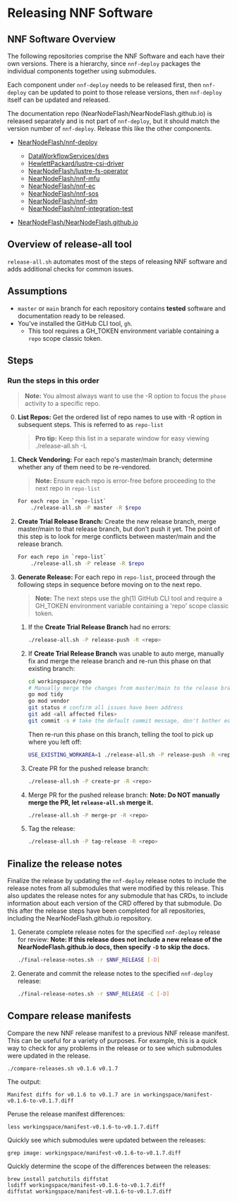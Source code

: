 # Releasing NNF Software

## NNF Software Overview

The following repositories comprise the NNF Software and each have their own versions. There is a
hierarchy, since `nnf-deploy` packages the individual components together using submodules.

Each component under `nnf-deploy` needs to be released first, then `nnf-deploy` can be updated to
point to those release versions, then `nnf-deploy` itself can be updated and released.

The documentation repo (NearNodeFlash/NearNodeFlash.github.io) is released separately and is not
part of `nnf-deploy`, but it should match the version number of `nnf-deploy`. Release this like the
other components.

- [NearNodeFlash/nnf-deploy](https://github.com/NearNodeFlash/nnf-deploy)

  - [DataWorkflowServices/dws](https://github.com/DataWorkflowServices/dws)
  - [HewlettPackard/lustre-csi-driver](https://github.com/HewlettPackard/lustre-csi-driver)
  - [NearNodeFlash/lustre-fs-operator](https://github.com/NearNodeFlash/lustre-fs-operator)
  - [NearNodeFlash/nnf-mfu](https://github.com/NearNodeFlash/nnf-mfu)
  - [NearNodeFlash/nnf-ec](https://github.com/NearNodeFlash/nnf-ec)
  - [NearNodeFlash/nnf-sos](https://github.com/NearNodeFlash/nnf-sos)
  - [NearNodeFlash/nnf-dm](https://github.com/NearNodeFlash/nnf-dm)
  - [NearNodeFlash/nnf-integration-test](https://github.com/NearNodeFlash/nnf-integration-test)

- [NearNodeFlash/NearNodeFlash.github.io](https://github.com/NearNodeFlash/NearNodeFlash.github.io)

## Overview of release-all tool

`release-all.sh` automates most of the steps of releasing NNF software and adds additional checks for common issues.

## Assumptions

- `master` or `main` branch for each repository contains **tested** software and documentation ready to be released.
- You've installed the GitHub CLI tool, `gh`.
  - This tool requires a GH_TOKEN environment variable containing a `repo` scope classic token.

## Steps

### Run the steps in this order

> **Note:** You almost always want to use the -R option to focus the `phase` activity to a specific repo.

0. **List Repos:** Get the ordered list of repo names to use with -R option in subsequent steps. This is referred to as `repo-list`
    > **Pro tip:** Keep this list in a separate window for easy viewing
    ./release-all.sh -L

1. **Check Vendoring:** For each repo's master/main branch; determine whether any of them need to be re-vendored.
    > **Note:** Ensure each repo is error-free before proceeding to the next repo in `repo-list`

    ```bash
    For each repo in `repo-list`
        ./release-all.sh -P master -R $repo
    ```

2. **Create Trial Release Branch:** Create the new release branch, merge master/main to that release branch, but don't push it yet. The point of this step is to look for merge conflicts between master/main and the release branch.

    ```bash
    For each repo in `repo-list`
        ./release-all.sh -P release -R $repo
    ```

3. **Generate Release:** For each repo in `repo-list`, proceed through the following steps in sequence before moving on to the next repo.
    > **Note:** The next steps use the gh(1) GitHub CLI tool and require a GH_TOKEN environment variable containing a 'repo' scope classic token.
    1. If the **Create Trial Release Branch** had no errors:

        ```bash
        ./release-all.sh -P release-push -R <repo>
        ```

    2. If **Create Trial Release Branch** was unable to auto merge, manually fix and merge the release branch and re-run this phase on that existing branch:

        ```bash
        cd workingspace/repo
        # Manually merge the changes from master/main to the release branch
        go mod tidy
        go mod vendor
        git status # confirm all issues have been address
        git add <all affected files>
        git commit -s # take the default commit message, don't bother editing it.
        ```

        Then re-run this phase on this branch, telling the tool to pick up where you left off:

        ```bash
        USE_EXISTING_WORKAREA=1 ./release-all.sh -P release-push -R <repo>
        ```

    3. Create PR for the pushed release branch:

       ```bash
       ./release-all.sh -P create-pr -R <repo>
       ```

    3. Merge PR for the pushed release branch:
    **Note: Do NOT manually merge the PR, let `release-all.sh` merge it.**

       ```bash
       ./release-all.sh -P merge-pr -R <repo>
       ```

    4. Tag the release:

       ```bash
       ./release-all.sh -P tag-release -R <repo>
       ```

## Finalize the release notes

Finalize the release by updating the `nnf-deploy` release notes to include the release notes from all submodules that were modified by this release. This also updates the release notes for any submodule that has CRDs, to include information about each version of the CRD offered by that submodule. Do this after the release steps have been completed for all repositories, including the NearNodeFlash.github.io repository.

1. Generate complete release notes for the specified `nnf-deploy` release for review:
**Note: If this release does not include a new release of the NearNodeFlash.github.io docs, then specify `-D` to skip the docs.**

    ```bash
    ./final-release-notes.sh -r $NNF_RELEASE [-D]
    ```

2. Generate and commit the release notes to the specified `nnf-deploy` release:

    ```bash
    ./final-release-notes.sh -r $NNF_RELEASE -C [-D]
    ```

## Compare release manifests

Compare the new NNF release manifest to a previous NNF release manifest. This can be useful for a variety of purposes. For example, this is a quick way to check for any problems in the release or to see which submodules were updated in the release.

```console
./compare-releases.sh v0.1.6 v0.1.7
```

The output:

```console
Manifest diffs for v0.1.6 to v0.1.7 are in workingspace/manifest-v0.1.6-to-v0.1.7.diff
```

Peruse the release manifest differences:

```console
less workingspace/manifest-v0.1.6-to-v0.1.7.diff
```

Quickly see which submodules were updated between the releases:

```console
grep image: workingspace/manifest-v0.1.6-to-v0.1.7.diff
```

Quickly determine the scope of the differences between the releases:

```console
brew install patchutils diffstat
lsdiff workingspace/manifest-v0.1.6-to-v0.1.7.diff
diffstat workingspace/manifest-v0.1.6-to-v0.1.7.diff
```
